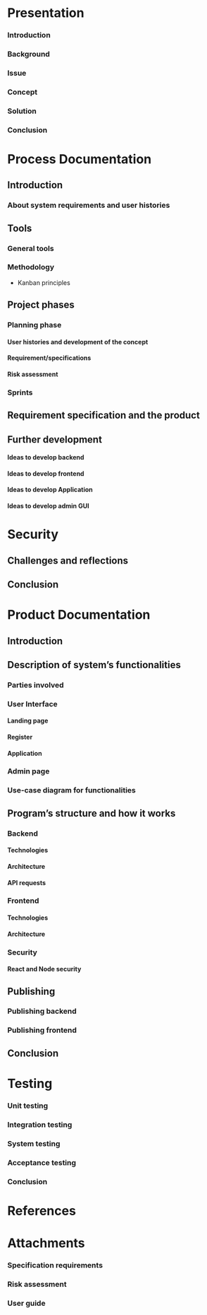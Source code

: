 # Presentation

### Introduction

### Background

### Issue

### Concept

### Solution

### Conclusion

# Process Documentation

## Introduction

### About system requirements and user histories

## Tools

### General tools

### Methodology

- Kanban principles

## Project phases

### Planning phase

#### User histories and development of the concept

#### Requirement/specifications

#### Risk assessment

### Sprints

## Requirement specification and the product

## Further development

#### Ideas to develop backend

#### Ideas to develop frontend

#### Ideas to develop Application

#### Ideas to develop admin GUI

# Security

## Challenges and reflections

## Conclusion

# Product Documentation

## Introduction

## Description of system’s functionalities

### Parties involved

### User Interface

#### Landing page

#### Register

#### Application

### Admin page

### Use-case diagram for functionalities

## Program’s structure and how it works

### Backend

#### Technologies

#### Architecture

#### API requests

### Frontend

#### Technologies

#### Architecture

### Security

#### React and Node security

## Publishing

### Publishing backend

### Publishing frontend

## Conclusion

# Testing

### Unit testing

### Integration testing

### System testing

### Acceptance testing

### Conclusion

# References

# Attachments

### Specification requirements

### Risk assessment

### User guide
